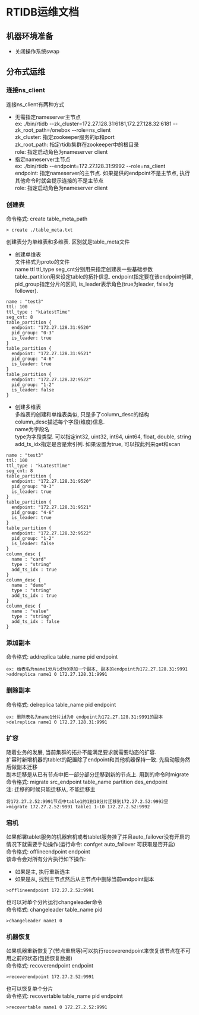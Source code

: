# RTIDB运维文档

## 机器环境准备

* 关闭操作系统swap

## 分布式运维

### 连接ns_client
连接ns_client有两种方式
* 无需指定nameserver主节点  
  ex: ./bin/rtidb --zk_cluster=172.27.128.31:6181,172.27.128.32:6181 --zk_root_path=/onebox --role=ns_client  
  zk_cluster: 指定zookeeper服务的ip和port  
  zk_root_path: 指定rtidb集群在zookeeper中的根目录  
  role: 指定启动角色为nameserver client
* 指定nameserver主节点  
  ex: ./bin/rtidb --endpoint=172.27.128.31:9992 --role=ns_client  
  endpoint: 指定nameserver的主节点. 如果提供的endpoint不是主节点, 执行其他命令时就会提示连接的不是主节点  
  role: 指定启动角色为nameserver client

### 创建表
命令格式: create table_meta_path  
```
> create ./table_meta.txt
```
创建表分为单维表和多维表. 区别就是table_meta文件
* 创建单维表  
文件格式为proto的文件  
name ttl ttl_type seg_cnt分别用来指定创建表一些基础参数  
table_partition用来设定table的拓扑信息. endpoint指定要在该endpoint创建, pid_group指定分片的区间, is_leader表示角色(true为leader, false为follower).  
```
name : "test3"
ttl: 100
ttl_type : "kLatestTime"
seg_cnt: 8
table_partition {
  endpoint: "172.27.128.31:9520"
  pid_group: "0-3"
  is_leader: true
}
table_partition {
  endpoint: "172.27.128.31:9521"
  pid_group: "4-6"
  is_leader: true
}
table_partition {
  endpoint: "172.27.128.32:9522"
  pid_group: "1-2"
  is_leader: false
}
```

* 创建多维表  
多维表的创建和单维表类似, 只是多了column_desc的结构  
column_desc描述每个字段(维度)信息.   
name为字段名  
type为字段类型. 可以指定int32, uint32, int64, uint64, float, double, string  
add_ts_idx指定是否是索引列. 如果设置为true, 可以按此列来get和scan  
```
name : "test3"
ttl: 100
ttl_type : "kLatestTime"
seg_cnt: 8
table_partition {
  endpoint: "172.27.128.31:9520"
  pid_group: "0-3"
  is_leader: true
}
table_partition {
  endpoint: "172.27.128.31:9521"
  pid_group: "4-6"
  is_leader: true
}
table_partition {
  endpoint: "172.27.128.32:9522"
  pid_group: "1-2"
  is_leader: false
}
column_desc {
  name : "card"
  type : "string"
  add_ts_idx : true
}
column_desc {
  name : "demo"
  type : "string"
  add_ts_idx : true
}
column_desc {
  name : "value"
  type : "string"
  add_ts_idx : false
}

```

### 添加副本
命令格式: addreplica table_name pid endpoint  
```
ex: 给表名为name1分片id为0添加一个副本, 副本的endpoint为172.27.128.31:9991
>addreplica name1 0 172.27.128.31:9991
```

### 删除副本
命令格式: delreplica table_name pid endpoint  
```
ex: 删除表名为name1分片id为0 endpoint为172.27.128.31:9991的副本
>delreplica name1 0 172.27.128.31:9991
```

### 扩容
随着业务的发展, 当前集群的拓扑不能满足要求就需要动态的扩容.  
扩容时新增机器的tablet的配置除了endpoint和其他机器保持一致. 先启动服务然后做副本迁移  
副本迁移是从已有节点中把一部分部分迁移到新的节点上. 用到的命令时migrate  
命令格式: migrate src_endpoint table_name partition des_endpoint  
注: 迁移的时候只能迁移从, 不能迁移主
```
将172.27.2.52:9991节点中table1的1到10分片迁移到172.27.2.52:9992里
>migrate 172.27.2.52:9991 table1 1-10 172.27.2.52:9992
```

### 宕机
如果部署tablet服务的机器宕机或者tablet服务挂了并且auto_failover没有开启的情况下就需要手动操作(运行命令: confget auto_failover 可获取是否开启)  
命令格式: offlineendpoint endpoint  
该命令会对所有分片执行如下操作:
* 如果是主, 执行重新选主
* 如果是从, 找到主节点然后从主节点中删除当前endpoint副本
```
>offlineendpoint 172.27.2.52:9991
```
也可以对单个分片运行changeleader命令  
命令格式: changeleader table_name pid
```
>changeleader name1 0
```

### 机器恢复
如果机器重新恢复了(节点重启等)可以执行recoverendpoint来恢复该节点在不可用之前的状态(包括恢复数据)  
命令格式: recoverendpoint endpoint  
```
>recoverendpoint 172.27.2.52:9991
```
也可以恢复单个分片  
命令格式: recovertable table_name pid endpoint
```
>recovertable name1 0 172.27.2.52:9991
```
